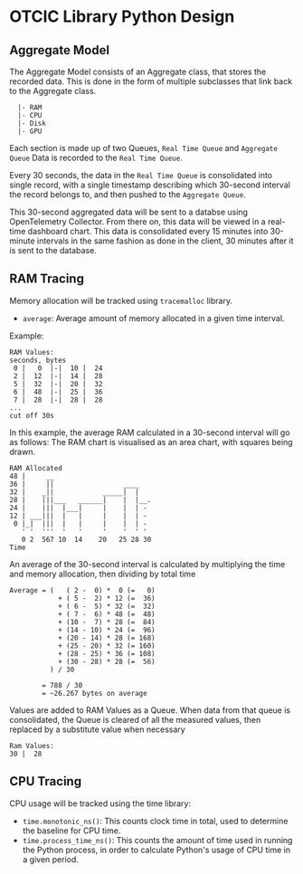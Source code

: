 # OTCIC Library Python Design

## Aggregate Model

The Aggregate Model consists of an Aggregate class, that stores the recorded data. This is done in the form of multiple subclasses that link back to the Aggregate class.

```Aggregate class
  |- RAM
  |- CPU
  |- Disk
  |- GPU
```

Each section is made up of two Queues, `Real Time Queue` and `Aggregate Queue`
Data is recorded to the `Real Time Queue`.

Every 30 seconds, the data in the `Real Time Queue` is consolidated into single record, with a single timestamp describing which 30-second interval the record belongs to, and then pushed to the `Aggregate Queue`.

This 30-second aggregated data will be sent to a databse using OpenTelemetry Collector. From there on, this data will be viewed in a real-time dashboard chart. This data is consolidated every 15 minutes into 30-minute intervals in the same fashion as done in the client, 30 minutes after it is sent to the database.

## RAM Tracing

Memory allocation will be tracked using `tracemalloc` library.
- `average`: Average amount of memory allocated in a given time interval.

Example:
```
RAM Values:
seconds, bytes
 0 |   0  |-|  10 |  24
 2 |  12  |-|  14 |  28
 5 |  32  |-|  20 |  32
 6 |  48  |-|  25 |  36
 7 |  28  |-|  28 |  28
...
cut off 30s
```

In this example, the average RAM calculated in a 30-second interval will go as follows:
The RAM chart is visualised as an area chart, with squares being drawn.

```
RAM Allocated
48 |     __
36 |     ||                 ____
32 |    _||            _____|  |
28 |    |||___   ______|    |  |__.
24 |    |||  |___|     |    |  | -
12 | ___|||  |   |     |    |  | -
 0 |_|  |||  |   |     |    |  | -
   ' '  '''  '   '     '    '  ' '
   0 2  567 10  14    20   25 28 30
Time
```

An average of the 30-second interval is calculated by multiplying the time and memory allocation, then dividing by total time

```
Average = (   ( 2 -  0) *  0 (=   0)
            + ( 5 -  2) * 12 (=  36)
            + ( 6 -  5) * 32 (=  32)
            + ( 7 -  6) * 48 (=  48)
            + (10 -  7) * 28 (=  84)
            + (14 - 10) * 24 (=  96)
            + (20 - 14) * 28 (= 168)
            + (25 - 20) * 32 (= 160)
            + (28 - 25) * 36 (= 108)
            + (30 - 28) * 28 (=  56)
          ) / 30

        = 788 / 30
        = ~26.267 bytes on average
```

Values are added to RAM Values as a Queue. When data from that queue is consolidated, the Queue is cleared of all the measured values, then replaced by a substitute value when necessary

```
Ram Values:
30 |  28
```

## CPU Tracing

CPU usage will be tracked using the time library:
- `time.monotonic_ns()`: This counts clock time in total, used to determine the baseline for CPU time.
- `time.process_time_ns()`: This counts the amount of time used in running the Python process, in order to calculate Python's usage of CPU time in a given period.


